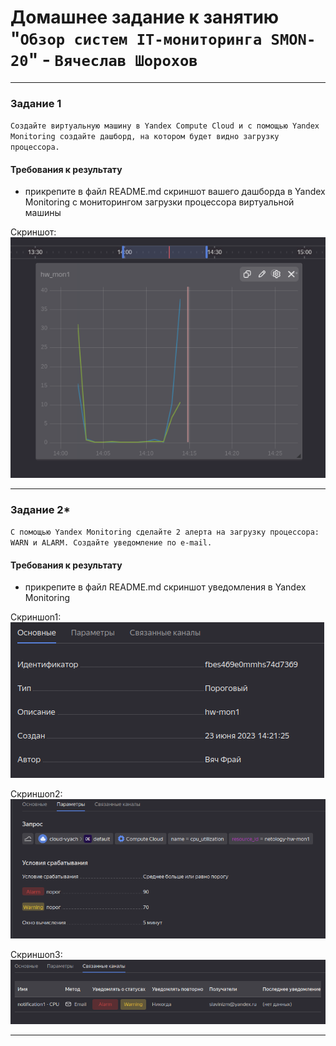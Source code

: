 # Домашнее задание к занятию "`Обзор систем IT-мониторинга SMON-20`" - `Вячеслав Шорохов` 
---

### Задание 1

`Создайте виртуальную машину в Yandex Compute Cloud и с помощью Yandex Monitoring создайте дашборд, на котором будет видно загрузку процессора.`

#### Требования к результату

- прикрепите в файл README.md скриншот вашего дашборда в Yandex Monitoring с мониторингом загрузки процессора виртуальной машины

Скриншот:
![Дашбоард](img/1.1.png)


---

### Задание 2*

`С помощью Yandex Monitoring сделайте 2 алерта на загрузку процессора: WARN и ALARM. Создайте уведомление по e-mail.`

#### Требования к результату

- прикрепите в файл README.md скриншот уведомления в Yandex Monitoring

Скриншоn1:
![2.1](img/2.1.png)

Скриншоn2:
![2.2](img/2.2.png)

Скриншоn3:
![2.3](img/2.3.png)

---
